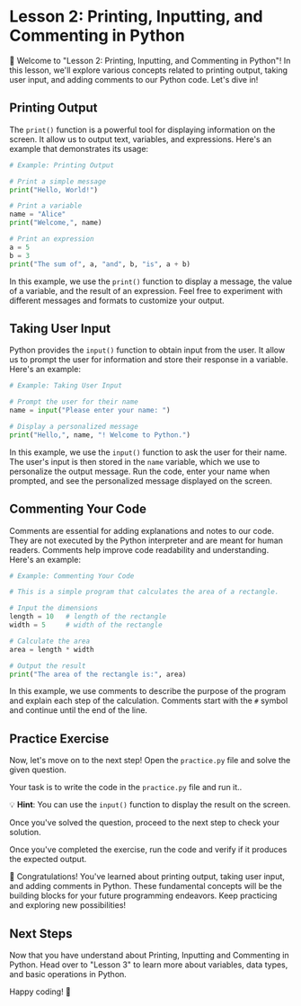 # **Lesson 2: Printing, Inputting, and Commenting in Python**

🐍 Welcome to "Lesson 2: Printing, Inputting, and Commenting in Python"! In this lesson, we'll explore various concepts related to printing output, taking user input, and adding comments to our Python code. Let's dive in!

## **Printing Output**

The `print()` function is a powerful tool for displaying information on the screen. It allow us to output text, variables, and expressions. Here's an example that demonstrates its usage:

```python
# Example: Printing Output

# Print a simple message
print("Hello, World!")

# Print a variable
name = "Alice"
print("Welcome,", name)

# Print an expression
a = 5
b = 3
print("The sum of", a, "and", b, "is", a + b)
```

In this example, we use the `print()` function to display a message, the value of a variable, and the result of an expression. Feel free to experiment with different messages and formats to customize your output.

## **Taking User Input**

Python provides the `input()` function to obtain input from the user. It allow us to prompt the user for information and store their response in a variable. Here's an example:

```python
# Example: Taking User Input

# Prompt the user for their name
name = input("Please enter your name: ")

# Display a personalized message
print("Hello,", name, "! Welcome to Python.")
```

In this example, we use the `input()` function to ask the user for their name. The user's input is then stored in the `name` variable, which we use to personalize the output message. Run the code, enter your name when prompted, and see the personalized message displayed on the screen.

## **Commenting Your Code**

Comments are essential for adding explanations and notes to our code. They are not executed by the Python interpreter and are meant for human readers. Comments help improve code readability and understanding. Here's an example:

```python
# Example: Commenting Your Code

# This is a simple program that calculates the area of a rectangle.

# Input the dimensions
length = 10   # length of the rectangle
width = 5     # width of the rectangle

# Calculate the area
area = length * width

# Output the result
print("The area of the rectangle is:", area)
```

In this example, we use comments to describe the purpose of the program and explain each step of the calculation. Comments start with the `#` symbol and continue until the end of the line.

<!-- ## **Code Playground**

To see these concepts in action and experiment with the code examples, you can visit the code playground for this lesson. Click on the following link: [Lesson 2 Code Playground](https://your-code-playground-link)

Feel free to modify the code, try different inputs, and observe the results. -->

## **Practice Exercise**

Now, let's move on to the next step! Open the `practice.py` file and solve the given question.

Your task is to write the code in the `practice.py` file and run it..

💡 **Hint**: You can use the `input()` function to display the result on the screen.

Once you've solved the question, proceed to the next step to check your solution.

Once you've completed the exercise, run the code and verify if it produces the expected output.

🚀 Congratulations! You've learned about printing output, taking user input, and adding comments in Python. These fundamental concepts will be the building blocks for your future programming endeavors. Keep practicing and exploring new possibilities!

## **Next Steps**

Now that you have understand about Printing, Inputting and Commenting in Python. Head over to "Lesson 3" to learn more about variables, data types, and basic operations in Python.

Happy coding! 🚀